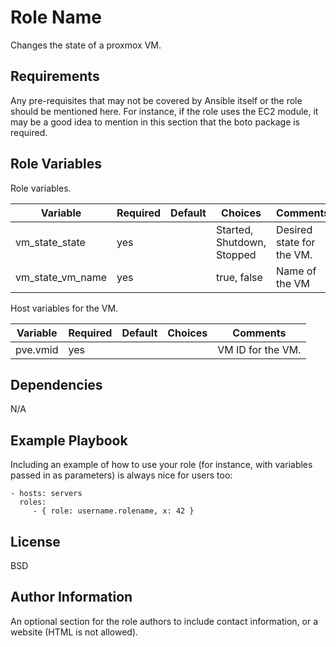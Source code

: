 Role Name
=========

Changes the state of a proxmox VM.

Requirements
------------

Any pre-requisites that may not be covered by Ansible itself or the role should be mentioned here. For instance, if the role uses the EC2 module, it may be a good idea to mention in this section that the boto package is required.

Role Variables
--------------

Role variables.

| Variable          | Required | Default | Choices                    | Comments                  |
|-------------------|----------|---------|----------------------------|---------------------------|
| vm_state_state    | yes      |         | Started, Shutdown, Stopped | Desired state for the VM. |
| vm_state_vm_name  | yes      |         | true, false                | Name of the VM            |

Host variables for the VM.

| Variable     | Required | Default | Choices       | Comments             |
|--------------|----------|---------|---------------|----------------------|
| pve.vmid     | yes      |         |               | VM ID for the VM.    |

Dependencies
------------

N/A

Example Playbook
----------------

Including an example of how to use your role (for instance, with variables passed in as parameters) is always nice for users too:

    - hosts: servers
      roles:
         - { role: username.rolename, x: 42 }

License
-------

BSD

Author Information
------------------

An optional section for the role authors to include contact information, or a website (HTML is not allowed).
